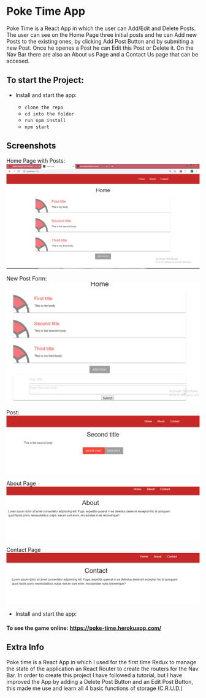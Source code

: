 # Poke Time App
Poke Time is a React App in which the user can Add/Edit and Delete Posts. The user can see on the Home Page three initial posts and he can Add new Posts to the existing ones, by clicking Add Post Button and by submiting a new Post. Once he openes a Post he can Edit this Post or Delete it. On the Nav Bar there are also an About us Page and a Contact Us page that can be accesed.

## To start the Project:
* Install and start the app:

    - ```clone the repo```
    - ```cd into the folder```
    - ```run npm install```
    - ```npm start```

## Screenshots
Home Page with Posts:
![Poke-Times App](./screenshots/Home.png "PokeTimes")

New Post Form:
![Poke-Times App](./screenshots/submitForm.png "PokeTimes")

Post:
![Poke-Times App](./screenshots/post.png "PokeTimes")

About Page
![Poke-Times App](./screenshots/about.png "PokeTimes")

Contact Page
![Poke-Times App](./screenshots/contact.png "PokeTimes")
* Install and start the app:

#### To see the game online: https://poke-time.herokuapp.com/


## Extra Info
Poke time is a React App in which I used for the first time Redux to manage the state of the application an React Router to create the routers for the Nav Bar. In order to create this project I have followed a tutorial, but I have improved the App by adding a Delete Post Button  and an Edit Post Button, this made me use and learn all 4 basic functions of storage (C.R.U.D.)
